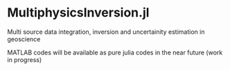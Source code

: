 # MultiphysicsInversion.jl
Multi source data integration, inversion and uncertainity estimation in geoscience 

MATLAB codes will be available as pure julia codes in the near future (work in progress)
